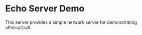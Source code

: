 Echo Server Demo
================

This server provides a simple network server for demonstrating uPolicyCraft.
